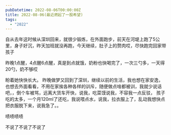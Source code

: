 ```yaml
---
pubDatetime: 2022-08-06T00:00:00Z
title: 2022-08-06(最近燃起了一股希望)
tags:
  - "2022"
---
```


自从去年这时候从深圳回来，就很少锻炼，在外面跑步，前天在河堤上跑了5公里，身子好沉，昨天加班就没再跑，今天继续，肚子上的赘肉哎，尽快跑完回家带孩子

昨晚1点醒，4点醒6点醒，真是到点就饿，奶粉也快喝完了，一次三勺多，一天得20勺，奶不够哎

盼着她快快长大。
昨晚做梦又回到了深圳，继续以前的生活，我也想在家安逸，也想去外面看看，不用在家挨各种各样的训斥，随便做点啥都被训，我就少说话吧，，倒个车被骂，远离大货车开快，说我，吃菜馍说我，不容我一点反驳，
孩子吃的太多，一个月120ml了还吃，我说喂点水，说我，拉衣服上了，乱动我想快点把衣服脱下来，说我急了。。

啧啧啧啧

不说了不说了不说了

